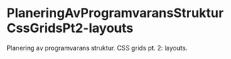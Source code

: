 # PlaneringAvProgramvaransStrukturCssGridsPt2-layouts
Planering av programvarans struktur. CSS grids pt. 2: layouts.
